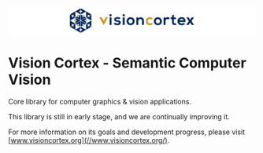 ![logo](docs/visioncortex-banner.png)

# Vision Cortex - Semantic Computer Vision

Core library for computer graphics & vision applications.

This library is still in early stage, and we are continually improving it.

For more information on its goals and development progress, please visit [www.visioncortex.org](//www.visioncortex.org/).